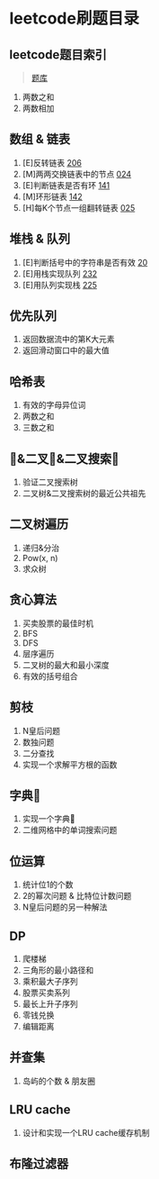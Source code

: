 # leetcode刷题目录

## leetcode题目索引

> [题库](https://leetcode-cn.com/problemset/all/)

001. 两数之和
002. 两数相加

## 数组 & 链表

1. [E]反转链表 [206](https://leetcode-cn.com/problems/reverse-linked-list/)
2. [M]两两交换链表中的节点 [024](https://leetcode-cn.com/problems/swap-nodes-in-pairs/)
3. [E]判断链表是否有环 [141](https://leetcode-cn.com/problems/linked-list-cycle/)
4. [M]环形链表 [142](https://leetcode-cn.com/problems/linked-list-cycle-ii/)
5. [H]每K个节点一组翻转链表 [025](https://leetcode-cn.com/problems/reverse-nodes-in-k-group/)

## 堆栈 & 队列

1. [E]判断括号中的字符串是否有效 [20](https://leetcode-cn.com/problems/valid-parentheses/description/)
2. [E]用栈实现队列 [232](https://leetcode-cn.com/problems/implement-queue-using-stacks/description/)
3. [E]用队列实现栈 [225](https://leetcode-cn.com/problems/implement-stack-using-queues/description/)

## 优先队列

1. 返回数据流中的第K大元素
2. 返回滑动窗口中的最大值

## 哈希表

1. 有效的字母异位词
2. 两数之和
3. 三数之和

## 🌲&二叉🌲&二叉搜索🌲

1. 验证二叉搜索树
2. 二叉树&二叉搜索树的最近公共祖先

## 二叉树遍历

1. 递归&分治
2. Pow(x, n)
3. 求众树

## 贪心算法

1. 买卖股票的最佳时机
2. BFS
3. DFS
4. 层序遍历
5. 二叉树的最大和最小深度
6. 有效的括号组合

## 剪枝

1. N皇后问题
2. 数独问题
3. 二分查找
4. 实现一个求解平方根的函数

## 字典🌲

1. 实现一个字典🌲
2. 二维网格中的单词搜索问题

## 位运算

1. 统计位1的个数
2. 2的幂次问题 & 比特位计数问题
3. N皇后问题的另一种解法

## DP

1. 爬楼梯
2. 三角形的最小路径和
3. 乘积最大子序列
4. 股票买卖系列
5. 最长上升子序列
6. 零钱兑换
7. 编辑距离

## 并查集

1. 岛屿的个数 & 朋友圈

## LRU cache

1. 设计和实现一个LRU cache缓存机制

## 布隆过滤器
